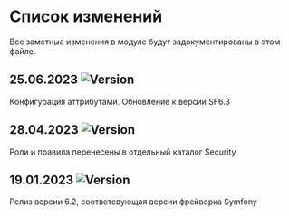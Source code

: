# Список изменений

Все заметные изменения в модуле будут задокументированы в этом файле.

## 25.06.2023 ![Version](https://img.shields.io/badge/version-v6.3.0-blue)

Конфигурация аттрибутами. Обновление к версии SF6.3

## 28.04.2023 ![Version](https://img.shields.io/badge/version-v6.2.1-blue)

Роли и правила перенесены в отдельный каталог Security

## 19.01.2023 ![Version](https://img.shields.io/badge/version-v6.2.0-blue)

Релиз версии 6.2, соответсвующая версии фрейворка Symfony


